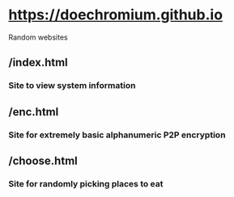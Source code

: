 # https://doechromium.github.io

Random websites

## /index.html
### Site to view system information

## /enc.html
### Site for extremely basic alphanumeric P2P encryption

## /choose.html
### Site for randomly picking places to eat
